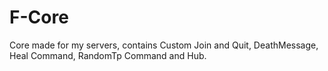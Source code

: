 # F-Core

Core made for my servers, contains Custom Join and Quit, DeathMessage, Heal Command, RandomTp Command and Hub.

